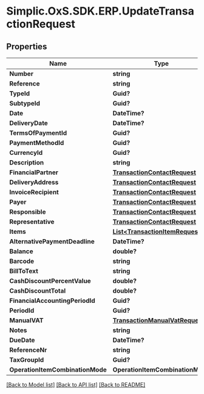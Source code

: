 # Simplic.OxS.SDK.ERP.UpdateTransactionRequest

## Properties

Name | Type | Description | Notes
------------ | ------------- | ------------- | -------------
**Number** | **string** |  | [optional] 
**Reference** | **string** |  | [optional] 
**TypeId** | **Guid?** |  | [optional] 
**SubtypeId** | **Guid?** |  | [optional] 
**Date** | **DateTime?** |  | [optional] 
**DeliveryDate** | **DateTime?** |  | [optional] 
**TermsOfPaymentId** | **Guid?** |  | [optional] 
**PaymentMethodId** | **Guid?** |  | [optional] 
**CurrencyId** | **Guid?** |  | [optional] 
**Description** | **string** |  | [optional] 
**FinancialPartner** | [**TransactionContactRequest**](TransactionContactRequest.md) |  | [optional] 
**DeliveryAddress** | [**TransactionContactRequest**](TransactionContactRequest.md) |  | [optional] 
**InvoiceRecipient** | [**TransactionContactRequest**](TransactionContactRequest.md) |  | [optional] 
**Payer** | [**TransactionContactRequest**](TransactionContactRequest.md) |  | [optional] 
**Responsible** | [**TransactionContactRequest**](TransactionContactRequest.md) |  | [optional] 
**Representative** | [**TransactionContactRequest**](TransactionContactRequest.md) |  | [optional] 
**Items** | [**List&lt;TransactionItemRequest&gt;**](TransactionItemRequest.md) |  | [optional] 
**AlternativePaymentDeadline** | **DateTime?** |  | [optional] 
**Balance** | **double?** |  | [optional] 
**Barcode** | **string** |  | [optional] 
**BillToText** | **string** |  | [optional] 
**CashDiscountPercentValue** | **double?** |  | [optional] 
**CashDiscountTotal** | **double?** |  | [optional] 
**FinancialAccountingPeriodId** | **Guid?** |  | [optional] 
**PeriodId** | **Guid?** |  | [optional] 
**ManualVAT** | [**TransactionManualVatRequest**](TransactionManualVatRequest.md) |  | [optional] 
**Notes** | **string** |  | [optional] 
**DueDate** | **DateTime?** |  | [optional] 
**ReferenceNr** | **string** |  | [optional] 
**TaxGroupId** | **Guid?** |  | [optional] 
**OperationItemCombinationMode** | **OperationItemCombinationMode** |  | [optional] 

[[Back to Model list]](../README.md#documentation-for-models) [[Back to API list]](../README.md#documentation-for-api-endpoints) [[Back to README]](../README.md)

